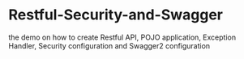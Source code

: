 # Restful-Security-and-Swagger

the demo on how to create Restful API, POJO application, Exception Handler, Security configuration and Swagger2 configuration
